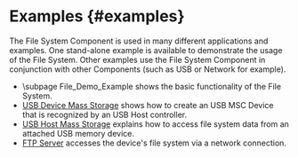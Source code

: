 # Examples {#examples}

The File System Component is used in many different applications and examples. One stand-alone example is available to demonstrate
the usage of the File System. Other examples use the File System Component in conjunction with other Components (such as USB or
Network for example).
 - \subpage File_Demo_Example shows the basic functionality of the File System.
 - [USB Device Mass Storage](../USB/usbd_example_msc.html) shows how to create an USB MSC Device that is recognized by an USB Host controller.
 - [USB Host Mass Storage](../USB/usbh_example_msc.html) explains how to access file system data from an attached USB memory device.
 - [FTP Server](../Network/FTP_Server_Example.html) accesses the device's file system via a network connection.